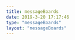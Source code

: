 ```yaml
---
title: messageBoards
date: 2019-3-20 17:17:46
type: "messageBoards"
layout: "messageBoards"
---
```


